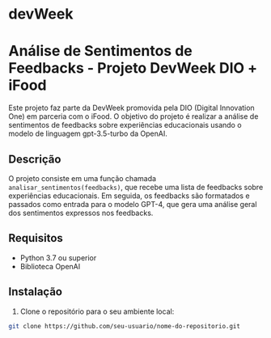 # devWeek
 # Análise de Sentimentos de Feedbacks - Projeto DevWeek DIO + iFood

Este projeto faz parte da DevWeek promovida pela DIO (Digital Innovation One) em parceria com o iFood. O objetivo do projeto é realizar a análise de sentimentos de feedbacks sobre experiências educacionais usando o modelo de linguagem gpt-3.5-turbo da OpenAI.

## Descrição

O projeto consiste em uma função chamada `analisar_sentimentos(feedbacks)`, que recebe uma lista de feedbacks sobre experiências educacionais. Em seguida, os feedbacks são formatados e passados como entrada para o modelo GPT-4, que gera uma análise geral dos sentimentos expressos nos feedbacks.

## Requisitos

- Python 3.7 ou superior
- Biblioteca OpenAI

## Instalação

1. Clone o repositório para o seu ambiente local:

```bash
git clone https://github.com/seu-usuario/nome-do-repositorio.git

